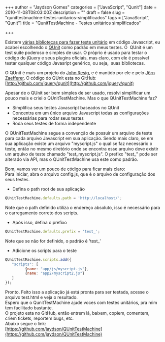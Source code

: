 +++
author = "Jaydson Gomes"
categories = ["JavaScript", "Qunit"]
date = 2010-11-08T08:03:00Z
description = ""
draft = false
slug = "qunittestmachine-testes-unitarios-simplificados"
tags = ["JavaScript", "Qunit"]
title = "QunitTestMachine - Testes unitários simplificados"

+++

Existem [várias bibliotecas para fazer teste unitário](http://en.wikipedia.org/wiki/List_of_unit_testing_frameworks#JavaScript) em código Javascript, eu acabei escolhendo o [QUnit](http://docs.jquery.com/Qunit) como padrão em meus testes.
O  QUnit é um test suite poderoso e simples de usar. O próprio é usado para testar o código do jQuery e seus plugins oficiais, mas claro, com ele é possível testar qualquer código Javasript genérico, ou seja,  suas bibliotecas.

O QUnit é mais um projeto do [John Resig](http://ejohn.org/), e é mantido por ele e pelo [Jörn Zaefferer](http://bassistance.de/).
O código do QUnit esta no GitHub: [http://github.com/jquery/qunit](http://github.com/jquery/qunit)<!-- more -->

Apesar de o QUnit ser bem simples de ser usado, resolvi simplificar um pouco mais e criei o QUnitTestMachine.
Mas o que QUnitTestMachine faz?
- Simplifica seus testes Javascript baseados no QUnit
- Concentra em um único arquivo Javascript todas as configurações necessárias para rodar seus testes
- Roda seus testes de forma independente<!-- more -->

O QUnitTestMachine segue a convenção de possuir um arquivo de teste para cada arquivo Javascript em sua aplicação.
Sendo mais claro, se em sua aplicação existe um arquivo "myscript.js" o qual se faz necessário o teste, então no mesmo diretório onde se encontra esse arquivo deve existir um arquivo de teste chamado "test_myscript.js".
O prefixo "test_" pode ser alterado via API, mas o QUnitTestMachine usa este como padrão.  

Bom, vamos ver um pouco de código para ficar mais claro:  
Para iniciar, abra o arquivo config.js, que é o arquivo de configuração dos seus testes.  
- Defina o path root de sua aplicação

```javascript
QUnitTestMachine.defaults.path = 'http://localhost/';
```

Note que o path definido utiliza o endereço absoluto, isso é necessário para o carregamento correto dos scripts.  

- Após isso, defina o prefixo

```javascript
QUnitTestMachine.defaults.prefix = 'test_';
```

Note que se não for definido, o padrão é 'test_'  

- Adicione os scripts para o teste

```javascript
QUnitTestMachine.scripts.add({
   "scripts": [
         {name: "app/js/myscript.js"},
         {name: "app2/myscript2.js"}
   ]
});
```

Pronto. Feito isso a aplicação já está pronta para ser testada, acesse o arquivo test.html e veja o resultado.  
Espero que o QunitTestMachine ajude voces com testes unitários, pra mim tem facilitado bastante.  
O projeto esta no GitHub, então entrem lá, baixem, copiem, comentem, criem tickets, reportem bugs, etc.  
Abaixo segue o link:  
[https://github.com/jaydson/QUnitTestMachine](https://github.com/jaydson/QUnitTestMachine)
